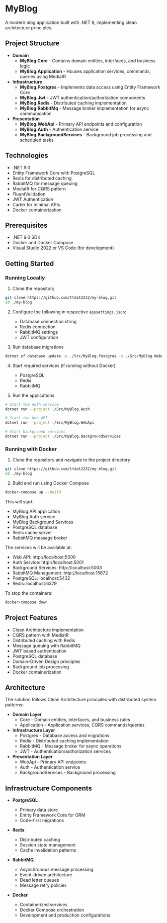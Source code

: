 # MyBlog

A modern blog application built with .NET 9, implementing clean architecture principles.

## Project Structure

- **Domain**
  - **MyBlog.Core** - Contains domain entities, interfaces, and business logic
  - **MyBlog.Application** - Houses application services, commands, queries using MediatR
- **Infrastructure**
  - **MyBlog.Postgres** - Implements data access using Entity Framework Core
  - **MyBlog.Jwt** - JWT authentication/authorization components
  - **MyBlog.Redis** - Distributed caching implementation
  - **MyBlog.RabbitMq** - Message broker implementation for async communication
- **Presentation**
  - **MyBlog.WebApi** - Primary API endpoints and configuration
  - **MyBlog.Auth** - Authentication service
  - **MyBlog.BackgroundServices** - Background job processing and scheduled tasks

## Technologies

- .NET 9.0
- Entity Framework Core with PostgreSQL
- Redis for distributed caching
- RabbitMQ for message queuing
- MediatR for CQRS pattern
- FluentValidation
- JWT Authentication
- Carter for minimal APIs
- Docker containerization

## Prerequisites

- .NET 9.0 SDK
- Docker and Docker Compose
- Visual Studio 2022 or VS Code (for development)

## Getting Started

### Running Locally

1. Clone the repository

```sh
git clone https://github.com/ttdat2232/my-blog.git
cd ./my-blog
```

2. Configure the following in respective `appsettings.json`:

   - Database connection string
   - Redis connection
   - RabbitMQ settings
   - JWT configuration

3. Run database migrations

```sh
dotnet ef database update -p ./Src/MyBlog.Postgres -s ./Src/MyBlog.WebApi
```

4. Start required services (if running without Docker)

   - PostgreSQL
   - Redis
   - RabbitMQ

5. Run the applications:

```sh
# Start the Auth service
dotnet run --project ./Src/MyBlog.Auth

# Start the Web API
dotnet run --project ./Src/MyBlog.WebApi

# Start background services
dotnet run --project ./Src/MyBlog.BackgroundServices
```

### Running with Docker

1. Clone the repository and navigate to the project directory

```sh
git clone https://github.com/ttdat2232/my-blog.git
cd ./my-blog
```

2. Build and run using Docker Compose

```sh
docker-compose up --build
```

This will start:

- MyBlog API application
- MyBlog Auth service
- MyBlog Background Services
- PostgreSQL database
- Redis cache server
- RabbitMQ message broker

The services will be available at:

- Web API: http://localhost:5000
- Auth Service: http://localhost:5001
- Background Services: http://localhost:5003
- RabbitMQ Management: http://localhost:15672
- PostgreSQL: localhost:5432
- Redis: localhost:6379

To stop the containers:

```sh
docker-compose down
```

## Project Features

- Clean Architecture implementation
- CQRS pattern with MediatR
- Distributed caching with Redis
- Message queuing with RabbitMQ
- JWT based authentication
- PostgreSQL database
- Domain-Driven Design principles
- Background job processing
- Docker containerization

## Architecture

The solution follows Clean Architecture principles with distributed system patterns:

- **Domain Layer**
  - Core - Domain entities, interfaces, and business rules
  - Application - Application services, CQRS commands/queries
- **Infrastructure Layer**
  - Postgres - Database access and migrations
  - Redis - Distributed caching implementation
  - RabbitMQ - Message broker for async operations
  - JWT - Authentication/authorization services
- **Presentation Layer**
  - WebApi - Primary API endpoints
  - Auth - Authentication service
  - BackgroundServices - Background processing

## Infrastructure Components

- **PostgreSQL**

  - Primary data store
  - Entity Framework Core for ORM
  - Code-first migrations

- **Redis**

  - Distributed caching
  - Session state management
  - Cache invalidation patterns

- **RabbitMQ**

  - Asynchronous message processing
  - Event-driven architecture
  - Dead letter queues
  - Message retry policies

- **Docker**
  - Containerized services
  - Docker Compose orchestration
  - Development and production configurations
